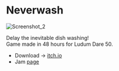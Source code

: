 # Neverwash

![Screenshot_2](https://user-images.githubusercontent.com/33135141/161654387-2d8f0096-6732-46d6-9bf6-0b85da9cebc6.png)

Delay the inevitable dish washing!  
Game made in 48 hours for Ludum Dare 50.  

- Download -> [itch.io](https://ironcutter24.itch.io/neverwash)
- Jam [page](https://ldjam.com/events/ludum-dare/50/neverwash)
